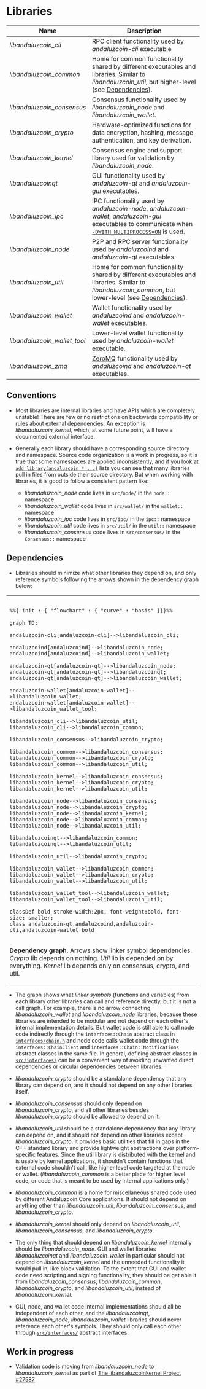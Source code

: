 # Libraries

| Name                     | Description |
|--------------------------|-------------|
| *libandaluzcoin_cli*         | RPC client functionality used by *andaluzcoin-cli* executable |
| *libandaluzcoin_common*      | Home for common functionality shared by different executables and libraries. Similar to *libandaluzcoin_util*, but higher-level (see [Dependencies](#dependencies)). |
| *libandaluzcoin_consensus*   | Consensus functionality used by *libandaluzcoin_node* and *libandaluzcoin_wallet*. |
| *libandaluzcoin_crypto*      | Hardware-optimized functions for data encryption, hashing, message authentication, and key derivation. |
| *libandaluzcoin_kernel*      | Consensus engine and support library used for validation by *libandaluzcoin_node*. |
| *libandaluzcoinqt*           | GUI functionality used by *andaluzcoin-qt* and *andaluzcoin-gui* executables. |
| *libandaluzcoin_ipc*         | IPC functionality used by *andaluzcoin-node*, *andaluzcoin-wallet*, *andaluzcoin-gui* executables to communicate when [`-DWITH_MULTIPROCESS=ON`](multiprocess.md) is used. |
| *libandaluzcoin_node*        | P2P and RPC server functionality used by *andaluzcoind* and *andaluzcoin-qt* executables. |
| *libandaluzcoin_util*        | Home for common functionality shared by different executables and libraries. Similar to *libandaluzcoin_common*, but lower-level (see [Dependencies](#dependencies)). |
| *libandaluzcoin_wallet*      | Wallet functionality used by *andaluzcoind* and *andaluzcoin-wallet* executables. |
| *libandaluzcoin_wallet_tool* | Lower-level wallet functionality used by *andaluzcoin-wallet* executable. |
| *libandaluzcoin_zmq*         | [ZeroMQ](../zmq.md) functionality used by *andaluzcoind* and *andaluzcoin-qt* executables. |

## Conventions

- Most libraries are internal libraries and have APIs which are completely unstable! There are few or no restrictions on backwards compatibility or rules about external dependencies. An exception is *libandaluzcoin_kernel*, which, at some future point, will have a documented external interface.

- Generally each library should have a corresponding source directory and namespace. Source code organization is a work in progress, so it is true that some namespaces are applied inconsistently, and if you look at [`add_library(andaluzcoin_* ...)`](../../src/CMakeLists.txt) lists you can see that many libraries pull in files from outside their source directory. But when working with libraries, it is good to follow a consistent pattern like:

  - *libandaluzcoin_node* code lives in `src/node/` in the `node::` namespace
  - *libandaluzcoin_wallet* code lives in `src/wallet/` in the `wallet::` namespace
  - *libandaluzcoin_ipc* code lives in `src/ipc/` in the `ipc::` namespace
  - *libandaluzcoin_util* code lives in `src/util/` in the `util::` namespace
  - *libandaluzcoin_consensus* code lives in `src/consensus/` in the `Consensus::` namespace

## Dependencies

- Libraries should minimize what other libraries they depend on, and only reference symbols following the arrows shown in the dependency graph below:

<table><tr><td>

```mermaid

%%{ init : { "flowchart" : { "curve" : "basis" }}}%%

graph TD;

andaluzcoin-cli[andaluzcoin-cli]-->libandaluzcoin_cli;

andaluzcoind[andaluzcoind]-->libandaluzcoin_node;
andaluzcoind[andaluzcoind]-->libandaluzcoin_wallet;

andaluzcoin-qt[andaluzcoin-qt]-->libandaluzcoin_node;
andaluzcoin-qt[andaluzcoin-qt]-->libandaluzcoinqt;
andaluzcoin-qt[andaluzcoin-qt]-->libandaluzcoin_wallet;

andaluzcoin-wallet[andaluzcoin-wallet]-->libandaluzcoin_wallet;
andaluzcoin-wallet[andaluzcoin-wallet]-->libandaluzcoin_wallet_tool;

libandaluzcoin_cli-->libandaluzcoin_util;
libandaluzcoin_cli-->libandaluzcoin_common;

libandaluzcoin_consensus-->libandaluzcoin_crypto;

libandaluzcoin_common-->libandaluzcoin_consensus;
libandaluzcoin_common-->libandaluzcoin_crypto;
libandaluzcoin_common-->libandaluzcoin_util;

libandaluzcoin_kernel-->libandaluzcoin_consensus;
libandaluzcoin_kernel-->libandaluzcoin_crypto;
libandaluzcoin_kernel-->libandaluzcoin_util;

libandaluzcoin_node-->libandaluzcoin_consensus;
libandaluzcoin_node-->libandaluzcoin_crypto;
libandaluzcoin_node-->libandaluzcoin_kernel;
libandaluzcoin_node-->libandaluzcoin_common;
libandaluzcoin_node-->libandaluzcoin_util;

libandaluzcoinqt-->libandaluzcoin_common;
libandaluzcoinqt-->libandaluzcoin_util;

libandaluzcoin_util-->libandaluzcoin_crypto;

libandaluzcoin_wallet-->libandaluzcoin_common;
libandaluzcoin_wallet-->libandaluzcoin_crypto;
libandaluzcoin_wallet-->libandaluzcoin_util;

libandaluzcoin_wallet_tool-->libandaluzcoin_wallet;
libandaluzcoin_wallet_tool-->libandaluzcoin_util;

classDef bold stroke-width:2px, font-weight:bold, font-size: smaller;
class andaluzcoin-qt,andaluzcoind,andaluzcoin-cli,andaluzcoin-wallet bold
```
</td></tr><tr><td>

**Dependency graph**. Arrows show linker symbol dependencies. *Crypto* lib depends on nothing. *Util* lib is depended on by everything. *Kernel* lib depends only on consensus, crypto, and util.

</td></tr></table>

- The graph shows what _linker symbols_ (functions and variables) from each library other libraries can call and reference directly, but it is not a call graph. For example, there is no arrow connecting *libandaluzcoin_wallet* and *libandaluzcoin_node* libraries, because these libraries are intended to be modular and not depend on each other's internal implementation details. But wallet code is still able to call node code indirectly through the `interfaces::Chain` abstract class in [`interfaces/chain.h`](../../src/interfaces/chain.h) and node code calls wallet code through the `interfaces::ChainClient` and `interfaces::Chain::Notifications` abstract classes in the same file. In general, defining abstract classes in [`src/interfaces/`](../../src/interfaces/) can be a convenient way of avoiding unwanted direct dependencies or circular dependencies between libraries.

- *libandaluzcoin_crypto* should be a standalone dependency that any library can depend on, and it should not depend on any other libraries itself.

- *libandaluzcoin_consensus* should only depend on *libandaluzcoin_crypto*, and all other libraries besides *libandaluzcoin_crypto* should be allowed to depend on it.

- *libandaluzcoin_util* should be a standalone dependency that any library can depend on, and it should not depend on other libraries except *libandaluzcoin_crypto*. It provides basic utilities that fill in gaps in the C++ standard library and provide lightweight abstractions over platform-specific features. Since the util library is distributed with the kernel and is usable by kernel applications, it shouldn't contain functions that external code shouldn't call, like higher level code targeted at the node or wallet. (*libandaluzcoin_common* is a better place for higher level code, or code that is meant to be used by internal applications only.)

- *libandaluzcoin_common* is a home for miscellaneous shared code used by different Andaluzcoin Core applications. It should not depend on anything other than *libandaluzcoin_util*, *libandaluzcoin_consensus*, and *libandaluzcoin_crypto*.

- *libandaluzcoin_kernel* should only depend on *libandaluzcoin_util*, *libandaluzcoin_consensus*, and *libandaluzcoin_crypto*.

- The only thing that should depend on *libandaluzcoin_kernel* internally should be *libandaluzcoin_node*. GUI and wallet libraries *libandaluzcoinqt* and *libandaluzcoin_wallet* in particular should not depend on *libandaluzcoin_kernel* and the unneeded functionality it would pull in, like block validation. To the extent that GUI and wallet code need scripting and signing functionality, they should be get able it from *libandaluzcoin_consensus*, *libandaluzcoin_common*, *libandaluzcoin_crypto*, and *libandaluzcoin_util*, instead of *libandaluzcoin_kernel*.

- GUI, node, and wallet code internal implementations should all be independent of each other, and the *libandaluzcoinqt*, *libandaluzcoin_node*, *libandaluzcoin_wallet* libraries should never reference each other's symbols. They should only call each other through [`src/interfaces/`](../../src/interfaces/) abstract interfaces.

## Work in progress

- Validation code is moving from *libandaluzcoin_node* to *libandaluzcoin_kernel* as part of [The libandaluzcoinkernel Project #27587](https://github.com/andaluzcoin/andaluzcoin/issues/27587)
